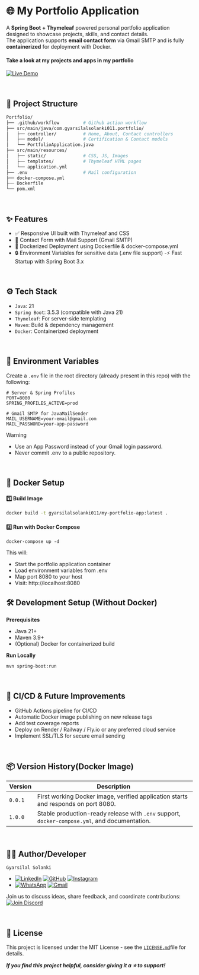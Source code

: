 # 🌐 My Portfolio Application

A **Spring Boot + Thymeleaf** powered personal portfolio application designed to showcase projects, skills, and contact details.  
The application supports **email contact form** via Gmail SMTP and is fully **containerized** for deployment with Docker.

#### Take a look at my projects and apps in my portfolio

[![Live Demo](https://img.shields.io/badge/Live-Demo-blue?style=for-the-badge&logo=appveyor)](https://gyarsilalsolanki.onrender.com)

<br>

## 📂 Project Structure

```bash
Portfolio/
├── .github/workflow         # Github action workflow
├── src/main/java/com.gyarsilalsolanki011.portfolio/
│   ├── controller/          # Home, About, Contact controllers
│   ├── model/               # Certification & Contact models
│   └── PortfolioApplication.java
├── src/main/resources/
│   ├── static/              # CSS, JS, Images
│   ├── templates/           # Thymeleaf HTML pages
│   └── application.yml
├── .env                     # Mail configuration
├── docker-compose.yml
├── Dockerfile
└── pom.xml
```

<br>

## ✨ Features
- ✅ Responsive UI built with Thymeleaf and CSS
- 📧 Contact Form with Mail Support (Gmail SMTP)
- 🐳 Dockerized Deployment using Dockerfile & docker-compose.yml
- 🔒 Environment Variables for sensitive data (.env file support)
-⚡ Fast Startup with Spring Boot 3.x

<br>

## ⚙️ Tech Stack
- `Java`: 21
- `Spring Boot`: 3.5.3 (compatible with Java 21)
- `Thymeleaf`: For server-side templating
- `Maven`: Build & dependency management
- `Docker`: Containerized deployment

<br>

## 📧 Environment Variables
Create a `.env` file in the root directory (already present in this repo) with the following:
```.env
# Server & Spring Profiles
PORT=8080
SPRING_PROFILES_ACTIVE=prod

# Gmail SMTP for JavaMailSender
MAIL_USERNAME=your-email@gmail.com
MAIL_PASSWORD=your-app-password
```
> [!WARNING]
> - Use an App Password instead of your Gmail login password.
> - Never commit .env to a public repository.

<br>

## 🐳 Docker Setup
#### 1️⃣ Build Image
```bash
docker build -t gyarsilalsolanki011/my-portfolio-app:latest .
```

#### 2️⃣ Run with Docker Compose
```
docker-compose up -d
```
This will:
- Start the portfolio application container
- Load environment variables from .env
- Map port 8080 to your host
- Visit: http://localhost:8080

## 🛠️ Development Setup (Without Docker)

**Prerequisites**
- Java 21+
- Maven 3.9+
- (Optional) Docker for containerized build

**Run Locally**
```bash
mvn spring-boot:run
```

<br>

## 🔧 CI/CD & Future Improvements
- GitHub Actions pipeline for CI/CD
- Automatic Docker image publishing on new release tags
- Add test coverage reports
- Deploy on Render / Railway / Fly.io or any preferred cloud service
- Implement SSL/TLS for secure email sending

<br>

## 📦 Version History(Docker Image)
| Version | Description                                                                                   |
|---------|-----------------------------------------------------------------------------------------------|
| `0.0.1` | First working Docker image, verified application starts and responds on port 8080.            |
| `1.0.0` | Stable production-ready release with `.env` support, `docker-compose.yml`, and documentation. |


<br>

## 👨‍💻 Author/Developer

`Gyarsilal Solanki`
- [![LinkedIn](https://img.shields.io/badge/LinkedIn-%230A66C2.svg?logo=LinkedIn&logoColor=white)](https://www.linkedin.com/in/gyarsilal-solanki) [![GitHub](https://img.shields.io/badge/GitHub-%23121011.svg?logo=github&logoColor=white)](https://github.com/gyarsilalsolanki011) [![Instagram](https://img.shields.io/badge/Instagram-%23E4405F.svg?logo=Instagram&logoColor=white)](https://instagram.com/itz_gsl_tiger)
- [![WhatsApp](https://img.shields.io/badge/WhatsApp-%2325D366.svg?logo=whatsapp&logoColor=white)](https://api.whatsapp.com/send/?phone=919111852267) [![Gmail](https://img.shields.io/badge/Email-D14836?logo=gmail&logoColor=white)](mailto:gyarsilalsolanki011@gmail.com)


Join us to discuss ideas, share feedback, and coordinate contributions:  
[![Join Discord](https://img.shields.io/discord/1405808666179014697?color=4CBB17&label=Join%20Us%20on%20Discord&logo=discord&logoColor=blue)](https://discord.gg/Zrc9x3ts)

<br>

## 📜 License
This project is licensed under the MIT License - see the [`LICENSE.md`](LICENSE.md)file for details.

***If you find this project helpful, consider giving it a ⭐ to support!***



